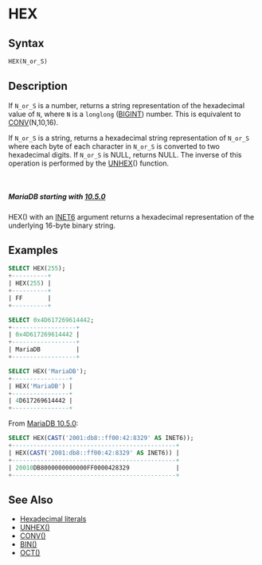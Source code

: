 # HEX

## Syntax

```sql
HEX(N_or_S)
```

## Description

If `N_or_S` is a number, returns a string representation of the hexadecimal
value of `N`, where `N` is a `longlong` ([BIGINT](/columns-storage-engines-and-plugins/data-types/data-types-numeric-data-types/bigint)) number. This is equivalent to [CONV](/built-in-functions/numeric-functions/conv)(N,10,16).

If `N_or_S` is a string, returns a hexadecimal string representation of
`N_or_S` where each byte of each character in `N_or_S` is converted to two hexadecimal
digits. If `N_or_S` is NULL, returns NULL. The inverse of this operation is performed by the [UNHEX](/built-in-functions/string-functions/unhex)()
function.

<br>

##### MariaDB starting with [10.5.0](/kb/en/mariadb-1050-release-notes/)

HEX() with an [INET6](/columns-storage-engines-and-plugins/data-types/string-data-types/inet6) argument returns a hexadecimal representation of the underlying 16-byte binary string.

## Examples

```sql
SELECT HEX(255);
+----------+
| HEX(255) |
+----------+
| FF       |
+----------+

SELECT 0x4D617269614442;
+------------------+
| 0x4D617269614442 |
+------------------+
| MariaDB          |
+------------------+

SELECT HEX('MariaDB');
+----------------+
| HEX('MariaDB') |
+----------------+
| 4D617269614442 |
+----------------+
```

From [MariaDB 10.5.0](/kb/en/mariadb-1050-release-notes/):

```sql
SELECT HEX(CAST('2001:db8::ff00:42:8329' AS INET6));
+----------------------------------------------+
| HEX(CAST('2001:db8::ff00:42:8329' AS INET6)) |
+----------------------------------------------+
| 20010DB8000000000000FF0000428329             |
+----------------------------------------------+
```

## See Also

- [Hexadecimal literals](/sql-statements-structure/sql-language-structure/hexadecimal-literals)
- [UNHEX()](/built-in-functions/string-functions/unhex)
- [CONV()](/built-in-functions/numeric-functions/conv)
- [BIN()](/built-in-functions/string-functions/bin)
- [OCT()](/built-in-functions/numeric-functions/oct)